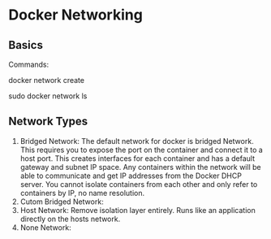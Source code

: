 # Docker Networking
## Basics
 Commands:
 
 docker network create <name> 
 
 sudo docker network ls

## Network Types 
1. Bridged Network: The default network for docker is bridged Network.
This requires you to expose the port on the container and connect it to a host port. 
This creates interfaces for each container and has a default gateway and subnet IP space. Any containers within the network will be able to communicate and get IP addresses from the Docker DHCP server. You cannot isolate containers from each other and only refer to containers by IP, no name resolution.
2. Cutom Bridged Network:  
3. Host Network: Remove isolation layer entirely. Runs like an application directly on the hosts network. 
4. None Network:
